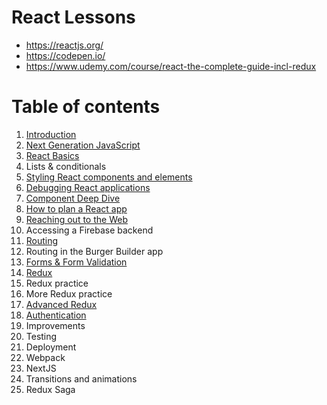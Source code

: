 # React Lessons

- https://reactjs.org/
- https://codepen.io/
- https://www.udemy.com/course/react-the-complete-guide-incl-redux

# Table of contents

1. [Introduction](./chapter-1.md)
2. [Next Generation JavaScript](./chapter-2.md)
3. [React Basics](./chapter-3.md)
4. Lists & conditionals
5. [Styling React components and elements](./chapter-5.md)
6. [Debugging React applications](./chapter-6.md)
7. [Component Deep Dive](./chapter-7.md)
8. [How to plan a React app](./chapter-8.md)
9. [Reaching out to the Web](./chapter-9.md)
10. Accessing a Firebase backend
11. [Routing](./chapter-11.md)
12. Routing in the Burger Builder app
13. [Forms & Form Validation](./chapter-13.md)
14. [Redux](./chapter-14.md)
15. Redux practice
16. More Redux practice
17. [Advanced Redux](./chapter-17.md)
18. [Authentication](./chapter-18.md)
19. Improvements 
20. Testing
21. Deployment
22. Webpack
23. NextJS
24. Transitions and animations
25. Redux Saga


